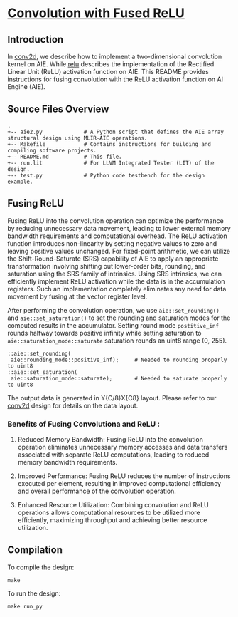 <!---//===- README.md --------------------------*- Markdown -*-===//
//
// This file is licensed under the Apache License v2.0 with LLVM Exceptions.
// See https://llvm.org/LICENSE.txt for license information.
// SPDX-License-Identifier: Apache-2.0 WITH LLVM-exception
//
// Copyright (C) 2024, Advanced Micro Devices, Inc.
// 
//===----------------------------------------------------------------------===//-->

# <ins>Convolution with Fused ReLU</ins>

## Introduction

In [conv2d](../conv2d), we describe how to implement a two-dimensional convolution kernel on AIE. While [relu](../relu) describes the implementation of the Rectified Linear Unit (ReLU) activation function on AIE. This README provides instructions for fusing convolution with the ReLU activation function on AI Engine (AIE). 


## Source Files Overview

```
.
+-- aie2.py             # A Python script that defines the AIE array structural design using MLIR-AIE operations.
+-- Makefile            # Contains instructions for building and compiling software projects.
+-- README.md           # This file.
+-- run.lit             # For LLVM Integrated Tester (LIT) of the design.
+-- test.py             # Python code testbench for the design example.
```

## Fusing ReLU
Fusing ReLU into the convolution operation can optimize the performance by reducing unnecessary data movement, leading to lower external memory bandwidth requirements and computational overhead. The ReLU activation function introduces non-linearity by setting negative values to zero and leaving positive values unchanged. For fixed-point arithmetic, we can utilize the Shift-Round-Saturate (SRS) capability of AIE to apply an appropriate transformation involving shifting out lower-order bits, rounding, and saturation using the SRS family of intrinsics. Using SRS intrinsics, we can efficiently implement ReLU activation while the data is in the accumulation registers. Such an implementation completely eliminates any need for data movement by fusing at the vector register level.

After performing the convolution operation, we use `aie::set_rounding()` and `aie::set_saturation()` to set the rounding and saturation modes for the computed results in the accumulator. Setting round mode `postitive_inf` rounds halfway towards positive infinity while setting saturation to `aie::saturation_mode::saturate` saturation rounds an uint8 range (0, 255). 


```
::aie::set_rounding(
 aie::rounding_mode::positive_inf);     # Needed to rounding properly to uint8
::aie::set_saturation(
 aie::saturation_mode::saturate);       # Needed to saturate properly to uint8
```

The output data is generated in Y{C/8}X{C8} layout. Please refer to our [conv2d](../conv2d) design for details on the data layout. 

### Benefits of Fusing Convolutiona and ReLU :

1. Reduced Memory Bandwidth:
Fusing ReLU into the convolution operation eliminates unnecessary memory accesses and data transfers associated with separate ReLU computations, leading to reduced memory bandwidth requirements.

2. Improved Performance:
Fusing ReLU reduces the number of instructions executed per element, resulting in improved computational efficiency and overall performance of the convolution operation.

3. Enhanced Resource Utilization:
Combining convolution and ReLU operations allows computational resources to be utilized more efficiently, maximizing throughput and achieving better resource utilization.


## Compilation
To compile the design:
```
make
```

To run the design:
```
make run_py
```